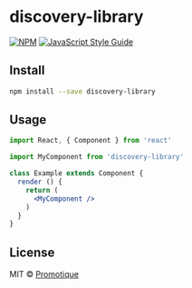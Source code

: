 # discovery-library

> 

[![NPM](https://img.shields.io/npm/v/discovery-library.svg)](https://www.npmjs.com/package/discovery-library) [![JavaScript Style Guide](https://img.shields.io/badge/code_style-standard-brightgreen.svg)](https://standardjs.com)

## Install

```bash
npm install --save discovery-library
```

## Usage

```jsx
import React, { Component } from 'react'

import MyComponent from 'discovery-library'

class Example extends Component {
  render () {
    return (
      <MyComponent />
    )
  }
}
```

## License

MIT © [Promotique](https://github.com/Promotique)
